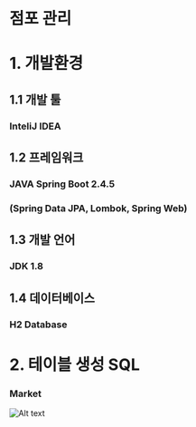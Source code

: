 점포 관리 
==========
# 1. 개발환경

## 1.1 개발 툴    
### InteliJ IDEA 

## 1.2 프레임워크     
### JAVA Spring Boot 2.4.5     
### (Spring Data JPA, Lombok, Spring Web)

## 1.3 개발 언어     
### JDK 1.8

## 1.4 데이터베이스     
### H2 Database

# 2. 테이블 생성 SQL     

### Market 
![Alt text](https://imgdb.in/iDGn.png)
